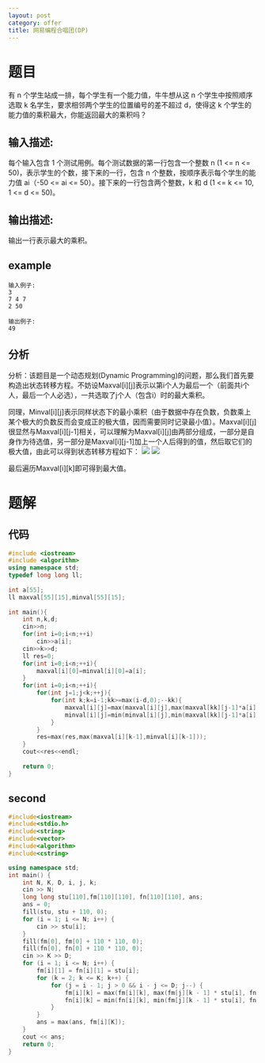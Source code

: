 ```yaml
---
layout: post
category: offer
title: 网易编程合唱团(DP)
---
```


# 题目
有 n 个学生站成一排，每个学生有一个能力值，牛牛想从这 n 个学生中按照顺序选取 k 名学生，要求相邻两个学生的位置编号的差不超过 d，使得这 k 个学生的能力值的乘积最大，你能返回最大的乘积吗？ 

## 输入描述:
每个输入包含 1 个测试用例。每个测试数据的第一行包含一个整数 n (1 <= n <= 50)，表示学生的个数，接下来的一行，包含 n 个整数，按顺序表示每个学生的能力值 ai（-50 <= ai <= 50）。接下来的一行包含两个整数，k 和 d (1 <= k <= 10, 1 <= d <= 50)。

## 输出描述:
输出一行表示最大的乘积。

## example

    输入例子:
    3
    7 4 7
    2 50

    输出例子:
    49

## 分析
分析：该题目是一个动态规划(Dynamic Programming)的问题，那么我们首先要构造出状态转移方程。不妨设Maxval[i][j]表示以第i个人为最后一个（前面共i个人，最后一个人必选），一共选取了j个人（包含i）时的最大乘积。

同理，Minval[i][j]表示同样状态下的最小乘积（由于数据中存在负数，负数乘上某个极大的负数反而会变成正的极大值，因而需要同时记录最小值）。Maxval[i][j]很显然与Maxval[i][j-1]相关，可以理解为Maxval[i][j]由两部分组成，一部分是自身作为待选值，另一部分是Maxval[i][j-1]加上一个人后得到的值，然后取它们的极大值，由此可以得到状态转移方程如下：
![](https://i.imgur.com/iqZhzKn.png)
![](https://i.imgur.com/0QeCVNE.png)

最后遍历Maxval[i][k]即可得到最大值。
# 题解

## 代码
```c++
#include <iostream>  
#include <algorithm>  
using namespace std;    
typedef long long ll;    
    
int a[55];    
ll maxval[55][15],minval[55][15];   
    
int main(){    
    int n,k,d;    
    cin>>n;  
    for(int i=0;i<n;++i)  
        cin>>a[i];    
    cin>>k>>d;    
    ll res=0;    
    for(int i=0;i<n;++i){  
        maxval[i][0]=minval[i][0]=a[i];  
    }  
    for(int i=0;i<n;++i){    
        for(int j=1;j<k;++j){    
            for(int k;k=i-1;kk>=max(i-d,0);--kk){    
                maxval[i][j]=max(maxval[i][j],max(maxval[kk][j-1]*a[i],minval[kk][j-1]*a[i]));    
                minval[i][j]=min(minval[i][j],min(maxval[kk][j-1]*a[i],minval[kk][j-1]*a[i]));    
            }    
        }    
        res=max(res,max(maxval[i][k-1],minval[i][k-1]));    
    }    
    cout<<res<<endl;  
  
    return 0;    
}  
```

## second
```c++
#include<iostream>
#include<stdio.h>
#include<string>
#include<vector>
#include<algorithm>
#include<cstring>

using namespace std;
int main() {
	int N, K, D, i, j, k;
	cin >> N;
	long long stu[110],fm[110][110], fn[110][110], ans;
	ans = 0;
	fill(stu, stu + 110, 0);
	for (i = 1; i <= N; i++) {
		cin >> stu[i];
	}
	fill(fm[0], fm[0] + 110 * 110, 0);
	fill(fn[0], fn[0] + 110 * 110, 0);
	cin >> K >> D;
	for (i = 1; i <= N; i++) {
		fm[i][1] = fn[i][1] = stu[i];
		for (k = 2; k <= K; k++) {
			for (j = i - 1; j > 0 && i - j <= D; j--) {
				fm[i][k] = max(fm[i][k], max(fm[j][k - 1] * stu[i], fn[j][k - 1] * stu[i]));
				fn[i][k] = min(fn[i][k], min(fm[j][k - 1] * stu[i], fn[j][k - 1] * stu[i]));
			}
		}
		ans = max(ans, fm[i][K]);
	}
	cout << ans;
	return 0;
}
```